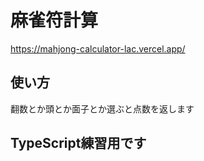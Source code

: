 # 麻雀符計算  
https://mahjong-calculator-lac.vercel.app/  

## 使い方  
翻数とか頭とか面子とか選ぶと点数を返します  
## TypeScript練習用です  

